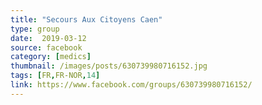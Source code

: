 ```yaml
---
title: "Secours Aux Citoyens Caen"
type: group
date:  2019-03-12
source: facebook
category: [medics]
thumbnail: /images/posts/630739980716152.jpg
tags: [FR,FR-NOR,14]
link: https://www.facebook.com/groups/630739980716152/
---
```


